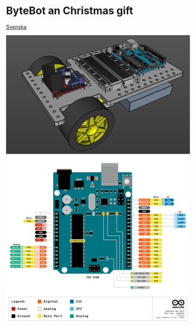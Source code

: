# ByteBot an Christmas gift
[Svenska](./docs/README_sv.md)

![ByteBot](design/Images/ByteBot.png)
![Pinout](docs/arduino_pinout.png)
